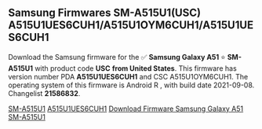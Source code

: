 <h2>Samsung Firmwares SM-A515U1(USC) A515U1UES6CUH1/A515U1OYM6CUH1/A515U1UES6CUH1</h2>
Download the Samsung firmware for the ✅ <strong>Samsung Galaxy A51 </strong> ⭐ <strong>SM-A515U1</strong> with product code <strong>USC</strong> <strong> from United States</strong>. This firmware has version number PDA <strong>A515U1UES6CUH1</strong> and CSC A515U1OYM6CUH1. The operating system of this firmware is Android R , with build date 2021-09-08. Changelist <strong>21586832</strong>.


[SM-A515U1](https://samfirm.shop/samsung/model/SM-A515U1)
[A515U1UES6CUH1](https://samfirm.shop/samsung/pda/A515U1UES6CUH1)
[Download Firmware Samsung Galaxy A51 SM-A515U1](https://samfirm.shop/samsung/firmware/453982)
